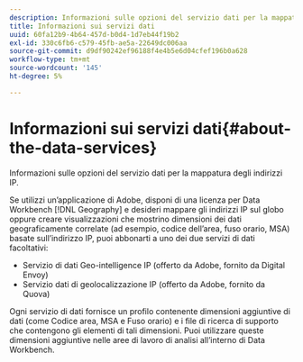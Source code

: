 ```yaml
---
description: Informazioni sulle opzioni del servizio dati per la mappatura degli indirizzi IP.
title: Informazioni sui servizi dati
uuid: 60fa12b9-4b64-457d-b0d4-1d7eb44f19b2
exl-id: 330c6fb6-c579-45fb-ae5a-22649dc006aa
source-git-commit: d9df90242ef96188f4e4b5e6d04cfef196b0a628
workflow-type: tm+mt
source-wordcount: '145'
ht-degree: 5%

---
```


# Informazioni sui servizi dati{#about-the-data-services}

Informazioni sulle opzioni del servizio dati per la mappatura degli indirizzi IP.

Se utilizzi un’applicazione di Adobe, disponi di una licenza per Data Workbench [!DNL Geography] e desideri mappare gli indirizzi IP sul globo oppure creare visualizzazioni che mostrino dimensioni dei dati geograficamente correlate (ad esempio, codice dell’area, fuso orario, MSA) basate sull’indirizzo IP, puoi abbonarti a uno dei due servizi di dati facoltativi:

* Servizio di dati Geo-intelligence IP (offerto da Adobe, fornito da Digital Envoy)
* Servizio dati di geolocalizzazione IP (offerto da Adobe, fornito da Quova)

Ogni servizio di dati fornisce un profilo contenente dimensioni aggiuntive di dati (come Codice area, MSA e Fuso orario) e i file di ricerca di supporto che contengono gli elementi di tali dimensioni. Puoi utilizzare queste dimensioni aggiuntive nelle aree di lavoro di analisi all’interno di Data Workbench.
